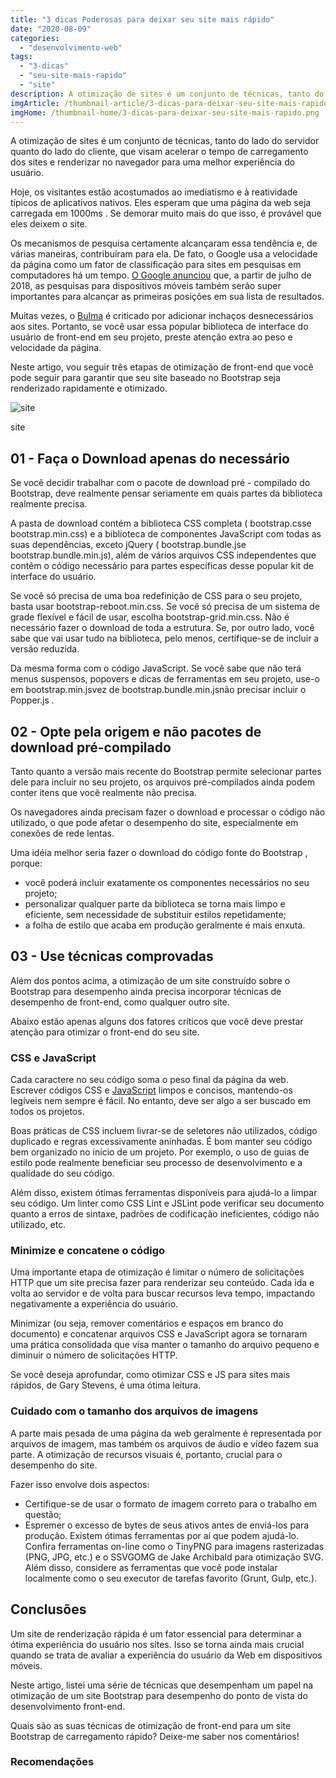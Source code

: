 ```yaml
---
title: "3 dicas Poderosas para deixar seu site mais rápido"
date: "2020-08-09"
categories: 
  - "desenvolvimento-web"
tags: 
  - "3-dicas"
  - "seu-site-mais-rapido"
  - "site"
description: A otimização de sites é um conjunto de técnicas, tanto do lado do servidor quanto do lado do cliente, que visam acelerar o tempo de carregamento dos sites e renderizar no navegador para uma melhor experiência do usuário.
imgArticle: /thumbnail-article/3-dicas-para-deixar-seu-site-mais-rapido.png
imgHome: /thumbnail-home/3-dicas-para-deixar-seu-site-mais-rapido.png
---
```


A otimização de sites é um conjunto de técnicas, tanto do lado do servidor quanto do lado do cliente, que visam acelerar o tempo de carregamento dos sites e renderizar no navegador para uma melhor experiência do usuário.

Hoje, os visitantes estão acostumados ao imediatismo e à reatividade típicos de aplicativos nativos. Eles esperam que uma página da web seja carregada em 1000ms . Se demorar muito mais do que isso, é provável que eles deixem o site.

Os mecanismos de pesquisa certamente alcançaram essa tendência e, de várias maneiras, contribuíram para ela. De fato, o Google usa a velocidade da página como um fator de classificação para sites em pesquisas em computadores há um tempo. [O Google anunciou](https://webmasters.googleblog.com/2018/01/using-page-speed-in-mobile-search.html) que, a partir de julho de 2018, as pesquisas para dispositivos móveis também serão super importantes para alcançar as primeiras posições em sua lista de resultados.

Muitas vezes, o [Bulma](/bulma-css-guia-basico-para-iniciante/) é criticado por adicionar inchaços desnecessários aos sites. Portanto, se você usar essa popular biblioteca de interface do usuário de front-end em seu projeto, preste atenção extra ao peso e velocidade da página.

Neste artigo, vou seguir três etapas de otimização de front-end que você pode seguir para garantir que seu site baseado no Bootstrap seja renderizado rapidamente e otimizado.

![site
](/uploads/2020/08/1455318-1.png)

site

## 01 - Faça o Download apenas do necessário

Se você decidir trabalhar com o pacote de download pré - compilado do Bootstrap, deve realmente pensar seriamente em quais partes da biblioteca realmente precisa.

A pasta de download contém a biblioteca CSS completa ( bootstrap.csse bootstrap.min.css) e a biblioteca de componentes JavaScript com todas as suas dependências, exceto jQuery ( bootstrap.bundle.jse bootstrap.bundle.min.js), além de vários arquivos CSS independentes que contêm o código necessário para partes específicas desse popular kit de interface do usuário.

Se você só precisa de uma boa redefinição de CSS para o seu projeto, basta usar bootstrap-reboot.min.css. Se você só precisa de um sistema de grade flexível e fácil de usar, escolha bootstrap-grid.min.css. Não é necessário fazer o download de toda a estrutura. Se, por outro lado, você sabe que vai usar tudo na biblioteca, pelo menos, certifique-se de incluir a versão reduzida.

Da mesma forma com o código JavaScript. Se você sabe que não terá menus suspensos, popovers e dicas de ferramentas em seu projeto, use-o em bootstrap.min.jsvez de bootstrap.bundle.min.jsnão precisar incluir o Popper.js .

## 02 - Opte pela origem e não pacotes de download pré-compilado

Tanto quanto a versão mais recente do Bootstrap permite selecionar partes dele para incluir no seu projeto, os arquivos pré-compilados ainda podem conter itens que você realmente não precisa.

Os navegadores ainda precisam fazer o download e processar o código não utilizado, o que pode afetar o desempenho do site, especialmente em conexões de rede lentas.

Uma idéia melhor seria fazer o download do código fonte do Bootstrap , porque:

- você poderá incluir exatamente os componentes necessários no seu projeto;
- personalizar qualquer parte da biblioteca se torna mais limpo e eficiente, sem necessidade de substituir estilos repetidamente;
- a folha de estilo que acaba em produção geralmente é mais enxuta.

## 03 - Use técnicas comprovadas

Além dos pontos acima, a otimização de um site construído sobre o Bootstrap para desempenho ainda precisa incorporar técnicas de desempenho de front-end, como qualquer outro site.

Abaixo estão apenas alguns dos fatores críticos que você deve prestar atenção para otimizar o front-end do seu site.

### CSS e JavaScript

Cada caractere no seu código soma o peso final da página da web. Escrever códigos CSS e [JavaScript](https://tipscode.tech/) limpos e concisos, mantendo-os legíveis nem sempre é fácil. No entanto, deve ser algo a ser buscado em todos os projetos.

Boas práticas de CSS incluem livrar-se de seletores não utilizados, código duplicado e regras excessivamente aninhadas. É bom manter seu código bem organizado no início de um projeto. Por exemplo, o uso de guias de estilo pode realmente beneficiar seu processo de desenvolvimento e a qualidade do seu código.

Além disso, existem ótimas ferramentas disponíveis para ajudá-lo a limpar seu código. Um linter como CSS Lint e JSLint pode verificar seu documento quanto a erros de sintaxe, padrões de codificação ineficientes, código não utilizado, etc.

### Minimize e concatene o código

Uma importante etapa de otimização é limitar o número de solicitações HTTP que um site precisa fazer para renderizar seu conteúdo. Cada ida e volta ao servidor e de volta para buscar recursos leva tempo, impactando negativamente a experiência do usuário.

Minimizar (ou seja, remover comentários e espaços em branco do documento) e concatenar arquivos CSS e JavaScript agora se tornaram uma prática consolidada que visa manter o tamanho do arquivo pequeno e diminuir o número de solicitações HTTP.

Se você deseja aprofundar, como otimizar CSS e JS para sites mais rápidos, de Gary Stevens, é uma ótima leitura.

### Cuidado com o tamanho dos arquivos de imagens

A parte mais pesada de uma página da web geralmente é representada por arquivos de imagem, mas também os arquivos de áudio e vídeo fazem sua parte. A otimização de recursos visuais é, portanto, crucial para o desempenho do site.

Fazer isso envolve dois aspectos:

- Certifique-se de usar o formato de imagem correto para o trabalho em questão;
- Espremer o excesso de bytes de seus ativos antes de enviá-los para produção. Existem ótimas ferramentas por aí que podem ajudá-lo. Confira ferramentas on-line como o TinyPNG para imagens rasterizadas (PNG, JPG, etc.) e o SSVGOMG de Jake Archibald para otimização SVG. Além disso, considere as ferramentas que você pode instalar localmente como o seu executor de tarefas favorito (Grunt, Gulp, etc.).

## Conclusões

Um site de renderização rápida é um fator essencial para determinar a ótima experiência do usuário nos sites. Isso se torna ainda mais crucial quando se trata de avaliar a experiência do usuário da Web em dispositivos móveis.

Neste artigo, listei uma série de técnicas que desempenham um papel na otimização de um site Bootstrap para desempenho do ponto de vista do desenvolvimento front-end.

Quais são as suas técnicas de otimização de front-end para um site Bootstrap de carregamento rápido? Deixe-me saber nos comentários!

### Recomendações
